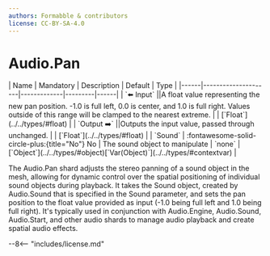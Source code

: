 ```yaml
---
authors: Formabble & contributors
license: CC-BY-SA-4.0
---
```



# Audio.Pan

<div class="sh-parameters" markdown="1">
| Name | Mandatory | Description | Default | Type |
|------|---------------------|-------------|---------|------|
| `⬅️ Input` ||A float value representing the new pan position. -1.0 is full left, 0.0 is center, and 1.0 is full right. Values outside of this range will be clamped to the nearest extreme. | | [`Float`](../../types/#float) |
| `Output ➡️` ||Outputs the input value, passed through unchanged. | | [`Float`](../../types/#float) |
| `Sound` | :fontawesome-solid-circle-plus:{title="No"} No  | The sound object to manipulate | `none` | [`Object`](../../types/#object)[`Var(Object)`](../../types/#contextvar) |

</div>

The Audio.Pan shard adjusts the stereo panning of a sound object in the mesh, allowing for dynamic control over the spatial positioning of individual sound objects during playback. It takes the Sound object, created by Audio.Sound that is specified in the Sound parameter, and sets the pan position to the float value provided as input (-1.0 being full left and 1.0 being full right). It's typically used in conjunction with Audio.Engine, Audio.Sound, Audio.Start, and other audio shards to manage audio playback and create spatial audio effects.

--8<-- "includes/license.md"

